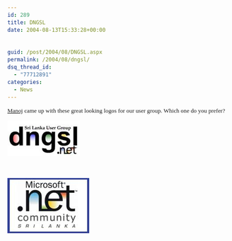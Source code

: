 ```yaml
---
id: 289
title: DNGSL
date: 2004-08-13T15:33:28+00:00


guid: /post/2004/08/DNGSL.aspx
permalink: /2004/08/dngsl/
dsq_thread_id:
  - "77712891"
categories:
  - News
---
```



<div class=Section1>

<p class=MsoNormal><span style='font-size:10.0pt;font-family:Verdana'><a
href="http://manzis.blogspot.com/">Manoj</a> came up with these great looking logos
for our user group. Which one do you prefer?</span></p>

<p class=MsoNormal><span style='font-size:10.0pt;font-family:Verdana'><img
border=0 width=164 height=80 src="/wp-content/uploads/contentbinary/image0031.jpg"></span></p>

<p class=MsoNormal><span style='font-size:10.0pt;font-family:Verdana'>&nbsp;</span></p>

<p class=MsoNormal><span style='font-size:10.0pt;font-family:Verdana'><img
border=0 width=185 height=125 src="/wp-content/uploads/contentbinary/image004.jpg"></span></p>

</div>

